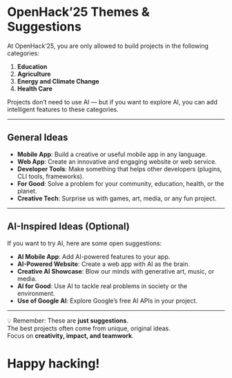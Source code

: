 # OpenHack’25 Themes & Suggestions

At OpenHack’25, you are only allowed to build projects in the following categories:  

1. **Education**  
2. **Agriculture**  
3. **Energy and Climate Change**  
4. **Health Care**  

Projects don’t need to use AI — but if you want to explore AI, you can add intelligent features to these categories.

---

## General Ideas
- **Mobile App**: Build a creative or useful mobile app in any language.  
- **Web App**: Create an innovative and engaging website or web service.  
- **Developer Tools**: Make something that helps other developers (plugins, CLI tools, frameworks).  
- **For Good**: Solve a problem for your community, education, health, or the planet.  
- **Creative Tech**: Surprise us with games, art, media, or any fun project.  

---

## AI-Inspired Ideas (Optional)
If you want to try AI, here are some open suggestions:
- **AI Mobile App**: Add AI-powered features to your app.  
- **AI-Powered Website**: Create a web app with AI as the brain.  
- **Creative AI Showcase**: Blow our minds with generative art, music, or media.  
- **AI for Good**: Use AI to tackle real problems in society or the environment.  
- **Use of Google AI**: Explore Google’s free AI APIs in your project.  

---


💡 Remember: These are **just suggestions**.  
The best projects often come from unique, original ideas.  
Focus on **creativity, impact, and teamwork**.
# Happy hacking! 